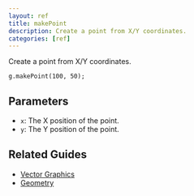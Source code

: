 ```yaml
---
layout: ref
title: makePoint
description: Create a point from X/Y coordinates.
categories: [ref]
---
```

Create a point from X/Y coordinates.

    g.makePoint(100, 50);

## Parameters
- `x`: The X position of the point.
- `y`: The Y position of the point.

## Related Guides
- [Vector Graphics](/guide/vector.html)
- [Geometry](/guide/geometry.html)
